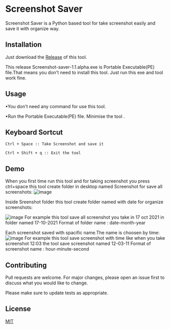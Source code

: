 # Screenshot Saver

Screenshot Saver is a Python based tool for take screenshot easily and save it with organize way.

## Installation

Just download the [Release](https://github.com/Trushal2004/Screenshot-Saver/releases/tag/v.1.1-alpha) of this tool.

This release Screenshot-saver-1.1.alpha.exe is Portable Executable(PE) file.That means you don't need to install this tool. Just run this exe and tool work fine.


## Usage


•You don't need any command for use this tool.


•Run the Portable Executable(PE) file.
Minimise the tool .



## Keyboard Sortcut
```
Ctrl + Space :: Take Screenshot and save it
```

```
Ctrl + Shift + q :: Exit the tool
```

## Demo
When you first time run this tool and for taking screenshot you press ctrl+space this tool create folder in desktop named Screenshot for save all screenshots:
![image](https://user-images.githubusercontent.com/57517785/137616696-961cbec7-64ff-4aba-bbbe-ed9ce0ed14dd.png)


Inside Sreenshot folder this tool create folder named with date for organize screenshots:

![image](https://user-images.githubusercontent.com/57517785/137616772-b90454c9-c73f-41cc-b3b2-5d708300e634.png)
For example this tool save all screenshot you take in  17 oct 2021 in folder named 17-10-2021
Format of folder name : date-month-year


Each screenshot saved with spacific name.The name is choosen by time: 
![image](https://user-images.githubusercontent.com/57517785/137616852-d5344ffb-355c-4e03-ac33-16d793e97a33.png)
For example this tool save screenshot with time like when you take screenshot 12:03 the tool save screenshot named 12-03-11
Format of screenshot name : hour-minute-second


## Contributing
Pull requests are welcome. For major changes, please open an issue first to discuss what you would like to change.

Please make sure to update tests as appropriate.

## License
[MIT](https://choosealicense.com/licenses/mit/)
